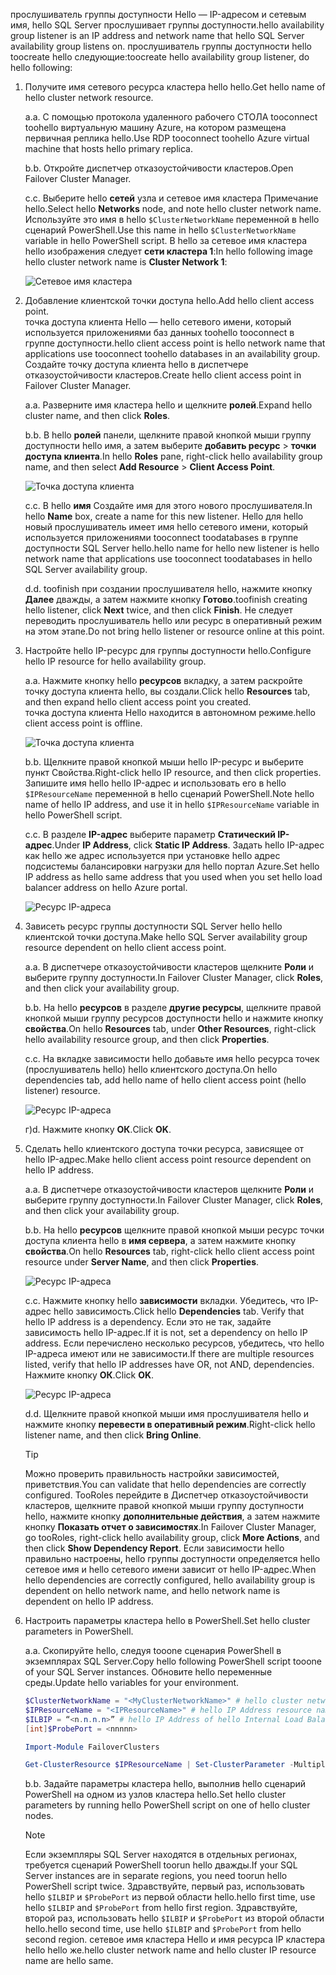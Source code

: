 <span data-ttu-id="5e7d3-101">прослушиватель группы доступности Hello — IP-адресом и сетевым имя, hello SQL Server прослушивает группы доступности.</span><span class="sxs-lookup"><span data-stu-id="5e7d3-101">hello availability group listener is an IP address and network name that hello SQL Server availability group listens on.</span></span> <span data-ttu-id="5e7d3-102">прослушиватель группы доступности hello toocreate hello следующие:</span><span class="sxs-lookup"><span data-stu-id="5e7d3-102">toocreate hello availability group listener, do hello following:</span></span>

1. <span data-ttu-id="5e7d3-103"><a name="getnet"></a>Получите имя сетевого ресурса кластера hello hello.</span><span class="sxs-lookup"><span data-stu-id="5e7d3-103"><a name="getnet"></a>Get hello name of hello cluster network resource.</span></span>

    <span data-ttu-id="5e7d3-104">а.</span><span class="sxs-lookup"><span data-stu-id="5e7d3-104">a.</span></span> <span data-ttu-id="5e7d3-105">С помощью протокола удаленного рабочего СТОЛА tooconnect toohello виртуальную машину Azure, на котором размещена первичная реплика hello.</span><span class="sxs-lookup"><span data-stu-id="5e7d3-105">Use RDP tooconnect toohello Azure virtual machine that hosts hello primary replica.</span></span> 

    <span data-ttu-id="5e7d3-106">b.</span><span class="sxs-lookup"><span data-stu-id="5e7d3-106">b.</span></span> <span data-ttu-id="5e7d3-107">Откройте диспетчер отказоустойчивости кластеров.</span><span class="sxs-lookup"><span data-stu-id="5e7d3-107">Open Failover Cluster Manager.</span></span>

    <span data-ttu-id="5e7d3-108">c.</span><span class="sxs-lookup"><span data-stu-id="5e7d3-108">c.</span></span> <span data-ttu-id="5e7d3-109">Выберите hello **сетей** узла и сетевое имя кластера Примечание hello.</span><span class="sxs-lookup"><span data-stu-id="5e7d3-109">Select hello **Networks** node, and note hello cluster network name.</span></span> <span data-ttu-id="5e7d3-110">Используйте это имя в hello `$ClusterNetworkName` переменной в hello сценарий PowerShell.</span><span class="sxs-lookup"><span data-stu-id="5e7d3-110">Use this name in hello `$ClusterNetworkName` variable in hello PowerShell script.</span></span> <span data-ttu-id="5e7d3-111">В hello за сетевое имя кластера hello изображения следует **сети кластера 1**:</span><span class="sxs-lookup"><span data-stu-id="5e7d3-111">In hello following image hello cluster network name is **Cluster Network 1**:</span></span>

   ![Сетевое имя кластера](./media/virtual-machines-ag-listener-configure/90-clusternetworkname.png)

2. <span data-ttu-id="5e7d3-113"><a name="addcap"></a>Добавление клиентской точки доступа hello.</span><span class="sxs-lookup"><span data-stu-id="5e7d3-113"><a name="addcap"></a>Add hello client access point.</span></span>  
    <span data-ttu-id="5e7d3-114">точка доступа клиента Hello — hello сетевого имени, который используется приложениями баз данных toohello tooconnect в группе доступности.</span><span class="sxs-lookup"><span data-stu-id="5e7d3-114">hello client access point is hello network name that applications use tooconnect toohello databases in an availability group.</span></span> <span data-ttu-id="5e7d3-115">Создайте точку доступа клиента hello в диспетчере отказоустойчивости кластеров.</span><span class="sxs-lookup"><span data-stu-id="5e7d3-115">Create hello client access point in Failover Cluster Manager.</span></span>

    <span data-ttu-id="5e7d3-116">а.</span><span class="sxs-lookup"><span data-stu-id="5e7d3-116">a.</span></span> <span data-ttu-id="5e7d3-117">Разверните имя кластера hello и щелкните **ролей**.</span><span class="sxs-lookup"><span data-stu-id="5e7d3-117">Expand hello cluster name, and then click **Roles**.</span></span>

    <span data-ttu-id="5e7d3-118">b.</span><span class="sxs-lookup"><span data-stu-id="5e7d3-118">b.</span></span> <span data-ttu-id="5e7d3-119">В hello **ролей** панели, щелкните правой кнопкой мыши группу доступности hello имя, а затем выберите **добавить ресурс** > **точки доступа клиента**.</span><span class="sxs-lookup"><span data-stu-id="5e7d3-119">In hello **Roles** pane, right-click hello availability group name, and then select **Add Resource** > **Client Access Point**.</span></span>

   ![Точка доступа клиента](./media/virtual-machines-ag-listener-configure/92-addclientaccesspoint.png)

    <span data-ttu-id="5e7d3-121">c.</span><span class="sxs-lookup"><span data-stu-id="5e7d3-121">c.</span></span> <span data-ttu-id="5e7d3-122">В hello **имя** Создайте имя для этого нового прослушивателя.</span><span class="sxs-lookup"><span data-stu-id="5e7d3-122">In hello **Name** box, create a name for this new listener.</span></span> 
   <span data-ttu-id="5e7d3-123">Hello для hello новый прослушиватель имеет имя hello сетевого имени, который используется приложениями tooconnect toodatabases в группе доступности SQL Server hello.</span><span class="sxs-lookup"><span data-stu-id="5e7d3-123">hello name for hello new listener is hello network name that applications use tooconnect toodatabases in hello SQL Server availability group.</span></span>
   
    <span data-ttu-id="5e7d3-124">d.</span><span class="sxs-lookup"><span data-stu-id="5e7d3-124">d.</span></span> <span data-ttu-id="5e7d3-125">toofinish при создании прослушивателя hello, нажмите кнопку **Далее** дважды, а затем нажмите кнопку **Готово**.</span><span class="sxs-lookup"><span data-stu-id="5e7d3-125">toofinish creating hello listener, click **Next** twice, and then click **Finish**.</span></span> <span data-ttu-id="5e7d3-126">Не следует переводить прослушиватель hello или ресурс в оперативный режим на этом этапе.</span><span class="sxs-lookup"><span data-stu-id="5e7d3-126">Do not bring hello listener or resource online at this point.</span></span>

3. <span data-ttu-id="5e7d3-127"><a name="congroup"></a>Настройте hello IP-ресурс для группы доступности hello.</span><span class="sxs-lookup"><span data-stu-id="5e7d3-127"><a name="congroup"></a>Configure hello IP resource for hello availability group.</span></span>

    <span data-ttu-id="5e7d3-128">а.</span><span class="sxs-lookup"><span data-stu-id="5e7d3-128">a.</span></span> <span data-ttu-id="5e7d3-129">Нажмите кнопку hello **ресурсов** вкладку, а затем раскройте точку доступа клиента hello, вы создали.</span><span class="sxs-lookup"><span data-stu-id="5e7d3-129">Click hello **Resources** tab, and then expand hello client access point you created.</span></span>  
    <span data-ttu-id="5e7d3-130">точка доступа клиента Hello находится в автономном режиме.</span><span class="sxs-lookup"><span data-stu-id="5e7d3-130">hello client access point is offline.</span></span>

   ![Точка доступа клиента](./media/virtual-machines-ag-listener-configure/94-newclientaccesspoint.png) 

    <span data-ttu-id="5e7d3-132">b.</span><span class="sxs-lookup"><span data-stu-id="5e7d3-132">b.</span></span> <span data-ttu-id="5e7d3-133">Щелкните правой кнопкой мыши hello IP-ресурс и выберите пункт Свойства.</span><span class="sxs-lookup"><span data-stu-id="5e7d3-133">Right-click hello IP resource, and then click properties.</span></span> <span data-ttu-id="5e7d3-134">Запишите имя hello hello IP-адрес и использовать его в hello `$IPResourceName` переменной в hello сценарий PowerShell.</span><span class="sxs-lookup"><span data-stu-id="5e7d3-134">Note hello name of hello IP address, and use it in hello `$IPResourceName` variable in hello PowerShell script.</span></span>

    <span data-ttu-id="5e7d3-135">c.</span><span class="sxs-lookup"><span data-stu-id="5e7d3-135">c.</span></span> <span data-ttu-id="5e7d3-136">В разделе **IP-адрес** выберите параметр **Статический IP-адрес**.</span><span class="sxs-lookup"><span data-stu-id="5e7d3-136">Under **IP Address**, click **Static IP Address**.</span></span> <span data-ttu-id="5e7d3-137">Задать hello IP-адрес как hello же адрес используется при установке hello адрес подсистемы балансировки нагрузки для hello портал Azure.</span><span class="sxs-lookup"><span data-stu-id="5e7d3-137">Set hello IP address as hello same address that you used when you set hello load balancer address on hello Azure portal.</span></span>

   ![Ресурс IP-адреса](./media/virtual-machines-ag-listener-configure/96-ipresource.png) 

    <!-----------------------I don't see this option on server 2016
    1. Disable NetBIOS for this address and click **OK**. Repeat this step for each IP resource if your solution spans multiple Azure VNets. 
    ------------------------->

4. <span data-ttu-id="5e7d3-139"><a name = "dependencyGroup"></a>Зависеть ресурс группы доступности SQL Server hello hello клиентской точки доступа.</span><span class="sxs-lookup"><span data-stu-id="5e7d3-139"><a name = "dependencyGroup"></a>Make hello SQL Server availability group resource dependent on hello client access point.</span></span>

    <span data-ttu-id="5e7d3-140">а.</span><span class="sxs-lookup"><span data-stu-id="5e7d3-140">a.</span></span> <span data-ttu-id="5e7d3-141">В диспетчере отказоустойчивости кластеров щелкните **Роли** и выберите группу доступности.</span><span class="sxs-lookup"><span data-stu-id="5e7d3-141">In Failover Cluster Manager, click **Roles**, and then click your availability group.</span></span>

    <span data-ttu-id="5e7d3-142">b.</span><span class="sxs-lookup"><span data-stu-id="5e7d3-142">b.</span></span> <span data-ttu-id="5e7d3-143">На hello **ресурсов** в разделе **другие ресурсы**, щелкните правой кнопкой мыши группу ресурсов доступности hello и нажмите кнопку **свойства**.</span><span class="sxs-lookup"><span data-stu-id="5e7d3-143">On hello **Resources** tab, under **Other Resources**, right-click hello availability resource group, and then click **Properties**.</span></span> 

    <span data-ttu-id="5e7d3-144">c.</span><span class="sxs-lookup"><span data-stu-id="5e7d3-144">c.</span></span> <span data-ttu-id="5e7d3-145">На вкладке зависимости hello добавьте имя hello ресурса точек (прослушиватель hello) hello клиентского доступа.</span><span class="sxs-lookup"><span data-stu-id="5e7d3-145">On hello dependencies tab, add hello name of hello client access point (hello listener) resource.</span></span>

   ![Ресурс IP-адреса](./media/virtual-machines-ag-listener-configure/97-propertiesdependencies.png) 

    <span data-ttu-id="5e7d3-147">г)</span><span class="sxs-lookup"><span data-stu-id="5e7d3-147">d.</span></span> <span data-ttu-id="5e7d3-148">Нажмите кнопку **ОК**.</span><span class="sxs-lookup"><span data-stu-id="5e7d3-148">Click **OK**.</span></span>

5. <span data-ttu-id="5e7d3-149"><a name="listname"></a>Сделать hello клиентского доступа точки ресурса, зависящее от hello IP-адрес.</span><span class="sxs-lookup"><span data-stu-id="5e7d3-149"><a name="listname"></a>Make hello client access point resource dependent on hello IP address.</span></span>

    <span data-ttu-id="5e7d3-150">а.</span><span class="sxs-lookup"><span data-stu-id="5e7d3-150">a.</span></span> <span data-ttu-id="5e7d3-151">В диспетчере отказоустойчивости кластеров щелкните **Роли** и выберите группу доступности.</span><span class="sxs-lookup"><span data-stu-id="5e7d3-151">In Failover Cluster Manager, click **Roles**, and then click your availability group.</span></span> 

    <span data-ttu-id="5e7d3-152">b.</span><span class="sxs-lookup"><span data-stu-id="5e7d3-152">b.</span></span> <span data-ttu-id="5e7d3-153">На hello **ресурсов** щелкните правой кнопкой мыши ресурс точки доступа клиента hello в **имя сервера**, а затем нажмите кнопку **свойства**.</span><span class="sxs-lookup"><span data-stu-id="5e7d3-153">On hello **Resources** tab, right-click hello client access point resource under **Server Name**, and then click **Properties**.</span></span> 

   ![Ресурс IP-адреса](./media/virtual-machines-ag-listener-configure/98-dependencies.png) 

    <span data-ttu-id="5e7d3-155">c.</span><span class="sxs-lookup"><span data-stu-id="5e7d3-155">c.</span></span> <span data-ttu-id="5e7d3-156">Нажмите кнопку hello **зависимости** вкладки. Убедитесь, что IP-адрес hello зависимость.</span><span class="sxs-lookup"><span data-stu-id="5e7d3-156">Click hello **Dependencies** tab. Verify that hello IP address is a dependency.</span></span> <span data-ttu-id="5e7d3-157">Если это не так, задайте зависимость hello IP-адрес.</span><span class="sxs-lookup"><span data-stu-id="5e7d3-157">If it is not, set a dependency on hello IP address.</span></span> <span data-ttu-id="5e7d3-158">Если перечислено несколько ресурсов, убедитесь, что hello IP-адреса имеют или не зависимости.</span><span class="sxs-lookup"><span data-stu-id="5e7d3-158">If there are multiple resources listed, verify that hello IP addresses have OR, not AND, dependencies.</span></span> <span data-ttu-id="5e7d3-159">Нажмите кнопку **ОК**.</span><span class="sxs-lookup"><span data-stu-id="5e7d3-159">Click **OK**.</span></span> 

   ![Ресурс IP-адреса](./media/virtual-machines-ag-listener-configure/98-propertiesdependencies.png) 

    <span data-ttu-id="5e7d3-161">d.</span><span class="sxs-lookup"><span data-stu-id="5e7d3-161">d.</span></span> <span data-ttu-id="5e7d3-162">Щелкните правой кнопкой мыши имя прослушивателя hello и нажмите кнопку **перевести в оперативный режим**.</span><span class="sxs-lookup"><span data-stu-id="5e7d3-162">Right-click hello listener name, and then click **Bring Online**.</span></span> 

    >[!TIP]
    ><span data-ttu-id="5e7d3-163">Можно проверить правильность настройки зависимостей, приветствия.</span><span class="sxs-lookup"><span data-stu-id="5e7d3-163">You can validate that hello dependencies are correctly configured.</span></span> <span data-ttu-id="5e7d3-164">TooRoles перейдите в Диспетчер отказоустойчивости кластеров, щелкните правой кнопкой мыши группу доступности hello, нажмите кнопку **дополнительные действия**, а затем нажмите кнопку **Показать отчет о зависимостях**.</span><span class="sxs-lookup"><span data-stu-id="5e7d3-164">In Failover Cluster Manager, go tooRoles, right-click hello availability group, click **More Actions**, and then click  **Show Dependency Report**.</span></span> <span data-ttu-id="5e7d3-165">Если зависимости hello правильно настроены, hello группы доступности определяется hello сетевое имя и hello сетевого имени зависит от hello IP-адрес.</span><span class="sxs-lookup"><span data-stu-id="5e7d3-165">When hello dependencies are correctly configured, hello availability group is dependent on hello network name, and hello network name is dependent on hello IP address.</span></span> 


6. <span data-ttu-id="5e7d3-166"><a name="setparam"></a>Настроить параметры кластера hello в PowerShell.</span><span class="sxs-lookup"><span data-stu-id="5e7d3-166"><a name="setparam"></a>Set hello cluster parameters in PowerShell.</span></span>
    
    <span data-ttu-id="5e7d3-167">а.</span><span class="sxs-lookup"><span data-stu-id="5e7d3-167">a.</span></span> <span data-ttu-id="5e7d3-168">Скопируйте hello, следуя tooone сценария PowerShell в экземплярах SQL Server.</span><span class="sxs-lookup"><span data-stu-id="5e7d3-168">Copy hello following PowerShell script tooone of your SQL Server instances.</span></span> <span data-ttu-id="5e7d3-169">Обновите hello переменные среды.</span><span class="sxs-lookup"><span data-stu-id="5e7d3-169">Update hello variables for your environment.</span></span>     
    
    ```PowerShell
    $ClusterNetworkName = "<MyClusterNetworkName>" # hello cluster network name (Use Get-ClusterNetwork on Windows Server 2012 of higher toofind hello name)
    $IPResourceName = "<IPResourceName>" # hello IP Address resource name
    $ILBIP = “<n.n.n.n>” # hello IP Address of hello Internal Load Balancer (ILB). This is hello static IP address for hello load balancer you configured in hello Azure portal.
    [int]$ProbePort = <nnnnn>
    
    Import-Module FailoverClusters
    
    Get-ClusterResource $IPResourceName | Set-ClusterParameter -Multiple @{"Address"="$ILBIP";"ProbePort"=$ProbePort;"SubnetMask"="255.255.255.255";"Network"="$ClusterNetworkName";"EnableDhcp"=0}
    ```

    <span data-ttu-id="5e7d3-170">b.</span><span class="sxs-lookup"><span data-stu-id="5e7d3-170">b.</span></span> <span data-ttu-id="5e7d3-171">Задайте параметры кластера hello, выполнив hello сценарий PowerShell на одном из узлов кластера hello.</span><span class="sxs-lookup"><span data-stu-id="5e7d3-171">Set hello cluster parameters by running hello PowerShell script on one of hello cluster nodes.</span></span>  

    > [!NOTE]
    > <span data-ttu-id="5e7d3-172">Если экземпляры SQL Server находятся в отдельных регионах, требуется сценарий PowerShell toorun hello дважды.</span><span class="sxs-lookup"><span data-stu-id="5e7d3-172">If your SQL Server instances are in separate regions, you need toorun hello PowerShell script twice.</span></span> <span data-ttu-id="5e7d3-173">Здравствуйте, первый раз, использовать hello `$ILBIP` и `$ProbePort` из первой области hello.</span><span class="sxs-lookup"><span data-stu-id="5e7d3-173">hello first time, use hello `$ILBIP` and `$ProbePort` from hello first region.</span></span> <span data-ttu-id="5e7d3-174">Здравствуйте, второй раз, использовать hello `$ILBIP` и `$ProbePort` из второй области hello.</span><span class="sxs-lookup"><span data-stu-id="5e7d3-174">hello second time, use hello `$ILBIP` and `$ProbePort` from hello second region.</span></span> <span data-ttu-id="5e7d3-175">сетевое имя кластера Hello и имя ресурса IP кластера hello hello же.</span><span class="sxs-lookup"><span data-stu-id="5e7d3-175">hello cluster network name and hello cluster IP resource name are hello same.</span></span> 
